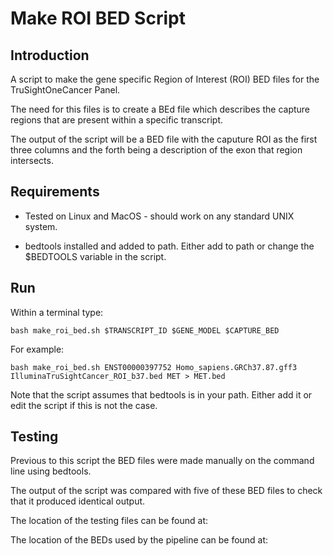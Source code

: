 # Make ROI BED Script

## Introduction

A script to make the gene specific Region of Interest (ROI) BED files for the TruSightOneCancer Panel.

The need for this files is to create a BEd file which describes the capture regions that are present within a specific transcript.

The output of the script will be a BED file with the caputure ROI as the first three columns and the forth being a description of the exon that region intersects.

## Requirements

- Tested on Linux and MacOS - should work on any standard UNIX system.

- bedtools installed and added to path. Either add to path or change the $BEDTOOLS variable in the script.

## Run

Within a terminal type:

`bash make_roi_bed.sh $TRANSCRIPT_ID $GENE_MODEL $CAPTURE_BED`

For example:

`bash make_roi_bed.sh ENST00000397752 Homo_sapiens.GRCh37.87.gff3 IlluminaTruSightCancer_ROI_b37.bed MET > MET.bed`

Note that the script assumes that bedtools is in your path. Either add it or edit the script if this is not the case.

## Testing

Previous to this script the BED files were made manually on the command line using bedtools.

The output of the script was compared with five of these BED files to check that it produced identical output.

The location of the testing files can be found at:

The location of the BEDs used by the pipeline can be found at:

